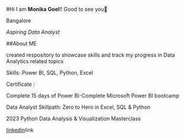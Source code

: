 #Hi I am **Monika Goel**!! Good to see you👋

Bangalore

*Aspiring  Data Analyst*

##About ME

 created  respository to showcase skills and track my progress in Data Analytics related topics
 
 Skills: Power BI, SQL, Python, Excel

Certificate :

Complete 15 days of Power BI-Complete Microsoft Power BI bootcamp

Data Analyst Skillpath: Zero to Hero in Excel, SQL & Python

2023 Python Data Analysis & Visualization Masterclass 

[linkedin](https://www.linkedin.com/in/monika-goel-1b35a812a/)link
<!--
**monikagoel/monikagoel** is a ✨ _special_ ✨ repository because its `README.md` (this file) appears on your GitHub profile.

Here are some ideas to get you started:

- 🔭 I’m currently working on ...
- 🌱 I’m currently learning ...
- 👯 I’m looking to collaborate on ...
- 🤔 I’m looking for help with ...
- 💬 Ask me about ...
- 📫 How to reach me: ...
- 😄 Pronouns: ...
- ⚡ Fun fact: ...
-->
